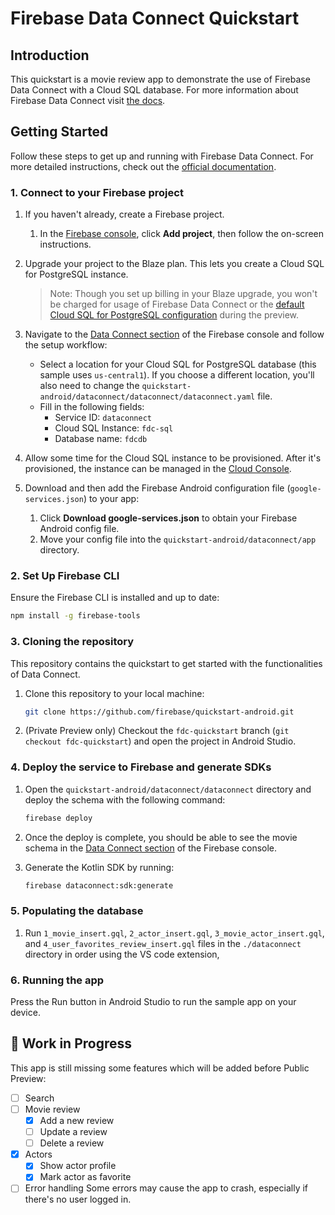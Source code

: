 # Firebase Data Connect Quickstart

## Introduction

This quickstart is a movie review app to demonstrate the use of Firebase Data Connect
 with a Cloud SQL database.
For more information about Firebase Data Connect visit [the docs](https://firebase.google.com/docs/data-connect/).

## Getting Started

Follow these steps to get up and running with Firebase Data Connect. For more detailed instructions,
check out the [official documentation](https://firebase.google.com/docs/data-connect/quickstart).

### 1. Connect to your Firebase project

1. If you haven't already, create a Firebase project.
    1. In the [Firebase console](https://console.firebase.google.com), click
        **Add project**, then follow the on-screen instructions.

2. Upgrade your project to the Blaze plan. This lets you create a Cloud SQL
    for PostgreSQL instance.

    > Note: Though you set up billing in your Blaze upgrade, you won't be
    charged for usage of Firebase Data Connect or the
    [default Cloud SQL for PostgreSQL configuration](https://firebase.google.com/docs/data-connect/#pricing)
    during the preview.

3. Navigate to the [Data Connect section](https://console.firebase.google.com/u/0/project/_/dataconnect)
    of the Firebase console and follow the setup workflow:
     - Select a location for your Cloud SQL for PostgreSQL database (this sample uses `us-central1`). If you choose a different location, you'll also need to change the `quickstart-android/dataconnect/dataconnect/dataconnect.yaml` file. 
     - Fill in the following fields:
       - Service ID: `dataconnect`
       - Cloud SQL Instance: `fdc-sql`
       - Database name: `fdcdb`
4. Allow some time for the Cloud SQL instance to be provisioned. After it's provisioned, the instance
   can be managed in the [Cloud Console](https://console.cloud.google.com/sql).

5. Download and then add the Firebase Android configuration file (`google-services.json`) to your app:
    1. Click **Download google-services.json** to obtain your Firebase Android config file.
    2. Move your config file into the `quickstart-android/dataconnect/app` directory.

### 2. Set Up Firebase CLI

Ensure the Firebase CLI is installed and up to date:

```bash
npm install -g firebase-tools
```

### 3. Cloning the repository
This repository contains the quickstart to get started with the functionalities of Data Connect.

1. Clone this repository to your local machine:
   ```sh
   git clone https://github.com/firebase/quickstart-android.git
   ```

2. (Private Preview only) Checkout the `fdc-quickstart` branch (`git checkout fdc-quickstart`)
   and open the project in Android Studio.

### 4. Deploy the service to Firebase and generate SDKs

1. Open the `quickstart-android/dataconnect/dataconnect` directory and deploy the schema with
    the following command:
    ```bash
    firebase deploy
    ```
2. Once the deploy is complete, you should be able to see the movie schema in the
 [Data Connect section](https://console.firebase.google.com/u/0/project/_/dataconnect)
 of the Firebase console.

3. Generate the Kotlin SDK by running:
   ```bash
   firebase dataconnect:sdk:generate
   ```

### 5. Populating the database
1. Run `1_movie_insert.gql`, `2_actor_insert.gql`, `3_movie_actor_insert.gql`, and `4_user_favorites_review_insert.gql` files in the `./dataconnect` directory in order using the VS code extension,

### 6. Running the app

Press the Run button in Android Studio to run the sample app on your device.

## 🚧 Work in Progress

This app is still missing some features which will be added before Public Preview:

- [ ] Search
- [ ] Movie review
  - [x] Add a new review 
  - [ ] Update a review
  - [ ] Delete a review
- [x] Actors
  - [x] Show actor profile
  - [x] Mark actor as favorite
- [ ] Error handling
  Some errors may cause the app to crash, especially if there's no user logged in. 
